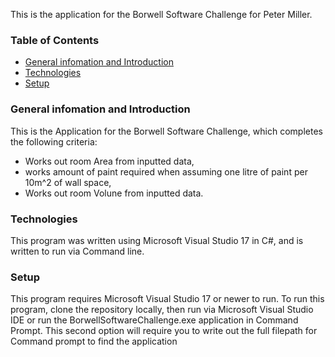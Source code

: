 This is the application for the Borwell Software Challenge for Peter Miller.

### Table of Contents

* [General infomation and Introduction](#general-info-Introduction)
* [Technologies](#technologies)
* [Setup](#setup)

###  General infomation and Introduction
This is the Application for the Borwell Software Challenge, which completes the following criteria:
* Works out room Area from inputted data,
* works amount of paint required when assuming one litre of paint per 10m^2 of wall space,
* Works out room Volune from inputted data.

### Technologies
This program was written using Microsoft Visual Studio 17 in C#, and is written to run via Command line.

### Setup
This program requires Microsoft Visual Studio 17 or newer to run. 
To run this program, clone the repository locally, then run via Microsoft Visual Studio IDE or run the BorwellSoftwareChallenge.exe application in Command Prompt. This second option will require you to write out the full filepath for Command prompt to find the application
